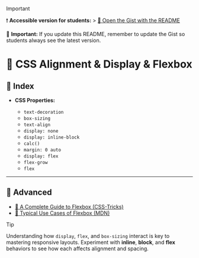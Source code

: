 > [!IMPORTANT]
> ❗ **Accessible version for students:** > [🔗 Open the Gist with the README](https://gist.github.com/oriolcortes/329e1a4f5d8ec03f946e933c503da893)
>
> 📝 **Important:**
> If you update this README, remember to update the Gist so students always see the latest version.

# 🎨 CSS Alignment & Display & Flexbox

## 📑 Index

- **CSS Properties:**

  - `text-decoration`
  - `box-sizing`
  - `text-align`
  - `display: none`
  - `display: inline-block`
  - `calc()`
  - `margin: 0 auto`
  - `display: flex`
  - `flex-grow`
  - `flex`

---

## 🚀 Advanced

- [🧩 A Complete Guide to Flexbox (CSS-Tricks)](https://css-tricks.com/snippets/css/a-guide-to-flexbox/)
- [📘 Typical Use Cases of Flexbox (MDN)](https://developer.mozilla.org/es/docs/Web/CSS/CSS_flexible_box_layout/Typical_use_cases_of_flexbox)

> [!TIP]
> Understanding how `display`, `flex`, and `box-sizing` interact is key to mastering responsive layouts.
> Experiment with **inline**, **block**, and **flex** behaviors to see how each affects alignment and spacing.
